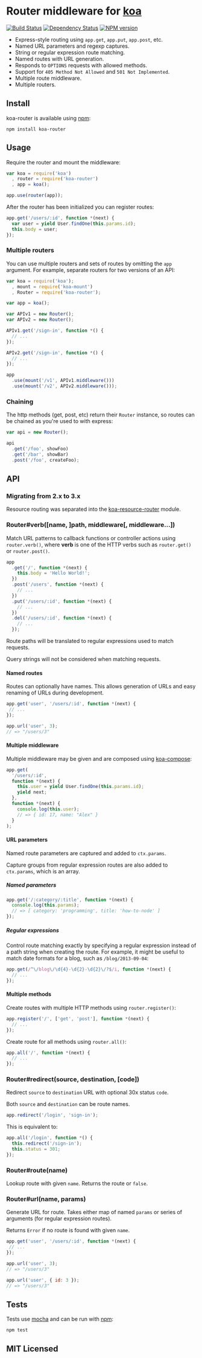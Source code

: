 # Router middleware for [koa](https://github.com/koajs/koa)

[![Build Status](https://secure.travis-ci.org/alexmingoia/koa-router.png)](http://travis-ci.org/alexmingoia/koa-router)
[![Dependency Status](https://david-dm.org/alexmingoia/koa-router.png)](http://david-dm.org/alexmingoia/koa-router)
[![NPM version](https://badge.fury.io/js/koa-router.png)](http://badge.fury.io/js/koa-router)

* Express-style routing using `app.get`, `app.put`, `app.post`, etc.
* Named URL parameters and regexp captures.
* String or regular expression route matching.
* Named routes with URL generation.
* Responds to `OPTIONS` requests with allowed methods.
* Support for `405 Method Not Allowed` and `501 Not Implemented`.
* Multiple route middleware.
* Multiple routers.

## Install

koa-router is available using [npm](https://npmjs.org):

```
npm install koa-router
```

## Usage

Require the router and mount the middleware:

```javascript
var koa = require('koa')
  , router = require('koa-router')
  , app = koa();

app.use(router(app));
```

After the router has been initialized you can register routes:

```javascript
app.get('/users/:id', function *(next) {
  var user = yield User.findOne(this.params.id);
  this.body = user;
});
```

### Multiple routers

You can use multiple routers and sets of routes by omitting the `app`
argument. For example, separate routers for two versions of an API:

```javascript
var koa = require('koa');
  , mount = require('koa-mount')
  , Router = require('koa-router');

var app = koa();

var APIv1 = new Router();
var APIv2 = new Router();

APIv1.get('/sign-in', function *() {
  // ...
});

APIv2.get('/sign-in', function *() {
  // ...
});

app
  .use(mount('/v1', APIv1.middleware()))
  .use(mount('/v2', APIv2.middleware()));
```

### Chaining

The http methods (get, post, etc) return their `Router` instance,
so routes can be chained as you're used to with express:

```javascript
var api = new Router();

api
  .get('/foo', showFoo)
  .get('/bar', showBar)
  .post('/foo', createFoo);
```

## API

### Migrating from 2.x to 3.x

Resource routing was separated into the
[koa-resource-router](https://github.com/alexmingoia/koa-resource-router)
module.

### Router#verb([name, ]path, middleware[, middleware...])

Match URL patterns to callback functions or controller actions using `router.verb()`,
where **verb** is one of the HTTP verbs such as `router.get()` or `router.post()`.

```javascript
app
  .get('/', function *(next) {
    this.body = 'Hello World!';
  })
  .post('/users', function *(next) {
    // ...
  })
  .put('/users/:id', function *(next) {
    // ...
  })
  .del('/users/:id', function *(next) {
    // ...
  });
```

Route paths will be translated to regular expressions used to match requests.

Query strings will not be considered when matching requests.

#### Named routes

Routes can optionally have names. This allows generation of URLs and easy
renaming of URLs during development.

```javascript
app.get('user', '/users/:id', function *(next) {
 // ...
});

app.url('user', 3);
// => "/users/3"
```

#### Multiple middleware

Multiple middleware may be given and are composed using
[koa-compose](https://github.com/koajs/koa-compose):

```javascript
app.get(
  '/users/:id',
  function *(next) {
    this.user = yield User.findOne(this.params.id);
    yield next;
  },
  function *(next) {
    console.log(this.user);
    // => { id: 17, name: "Alex" }
  }
);
```

#### URL parameters

Named route parameters are captured and added to `ctx.params`.

Capture groups from regular expression routes are also added to
`ctx.params`, which is an array.

##### Named parameters

```javascript
app.get('/:category/:title', function *(next) {
  console.log(this.params);
  // => [ category: 'programming', title: 'how-to-node' ]
});
```

##### Regular expressions

Control route matching exactly by specifying a regular expression instead of
a path string when creating the route. For example, it might be useful to match
date formats for a blog, such as `/blog/2013-09-04`:

```javascript
app.get(/^\/blog\/\d{4}-\d{2}-\d{2}\/?$/i, function *(next) {
  // ...
});
```

#### Multiple methods

Create routes with multiple HTTP methods using `router.register()`:

```javascript
app.register('/', ['get', 'post'], function *(next) {
  // ...
});
```

Create route for all methods using `router.all()`:

```javascript
app.all('/', function *(next) {
  // ...
});
```

### Router#redirect(source, destination, [code])

Redirect `source` to `destination` URL with optional 30x status `code`.

Both `source` and `destination` can be route names.

```javascript
app.redirect('/login', 'sign-in');
```

This is equivalent to:

```javascript
app.all('/login', function *() {
  this.redirect('/sign-in');
  this.status = 301;
});
```

### Router#route(name)

Lookup route with given `name`. Returns the route or `false`.

### Router#url(name, params)

Generate URL for route. Takes either map of named `params` or series of
arguments (for regular expression routes).

Returns `Error` if no route is found with given `name`.

```javascript
app.get('user', '/users/:id', function *(next) {
 // ...
});

app.url('user', 3);
// => "/users/3"

app.url('user', { id: 3 });
// => "/users/3"
```

## Tests

Tests use [mocha](https://github.com/visionmedia/mocha) and can be run
with [npm](https://npmjs.org):

```
npm test
```

## MIT Licensed
